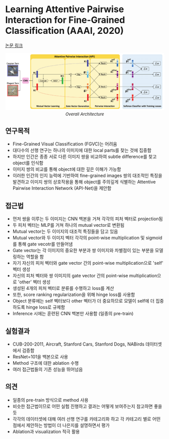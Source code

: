 # Learning Attentive Pairwise Interaction for Fine-Grained Classification (AAAI, 2020)

[논문 링크](https://ojs.aaai.org/index.php/AAAI/article/view/7016)

<p align="center">
    <img width="600" alt='fig1' src="./img/04_07_01.png?raw=true"></br>
    <em><font size=2>Overall Architecture</font></em>
</p>

## 연구목적
- Fine-Grained Visual Classification (FGVC)는 어려움
- 대다수의 선행 연구는 하나의 이미지에 대한 local parts를 찾는 것에 집중함
- 하지만 인간은 종종 서로 다른 이미지 쌍을 비교하여 subtle difference를 찾고 object를 인식함
- 이미지 쌍의 비교를 통해 object에 대한 깊은 이해가 가능함
- 이러한 인간의 인지 능력에 기반하여 fine-grained images 쌍의 대조적인 특징을 발견하고 이미지 쌍의 상호작용을 통해 object를 주의깊게 식별하는 Attentive Pairwise Interaction Network (API-Net)을 제안함

## 접근법
- 먼저 쌍을 이루는 두 이미지는 CNN 백본을 거쳐 각각의 피처 벡터로 projection됨
- 두 피처 벡터는 MLP를 거쳐 하나의 mutual vector로 변환됨
- Mutual vector는 두 이미지의 대조적 특징들을 담고 있음
- Mutual vector와 두 이미지 벡터 각각의 point-wise multiplication 및 sigmoid를 통해 gate vecotr를 만들어냄
- Gate vector는 각 이미지의 중요한 부분과 쌍 이미지와 차별점이 있는 부분을 모델링하는 역할을 함
- 자기 자신의 피처 벡터와 gate vector 간의 point-wise multiplication으로 'self' 벡터 생성
- 자신의 피처 벡터와 쌍 이미지의 gate vector 간의 point-wise multiplication으로 'other' 벡터 생성
- 생성된 4개의 피처 벡터로 분류를 수행하고 loss를 계산
- 또한, score ranking regularization을 위해 hinge loss를 사용함
- Object 분류에는 self 벡터보다 other 벡터가 더 중요하므로 모델이 self에 더 집중하도록 hinge loss로 규제함
- Inference 시에는 훈련된 CNN 백본만 사용함 (일종의 pre-train)

## 실험결과
- CUB-200-2011, Aircraft, Stanford Cars, Stanford Dogs, NABirds 데이터셋에서 검증함
- ResNet=101을 백본으로 사용
- Method 구조에 대한 ablation 수행
- 여러 접근법들의 기존 성능을 뛰어넘음

## 의견
- 일종의 pre-train 방식으로 method 사용
- 비슷한 접근법이므로 어떤 실험 진행하고 결과는 어떻게 보여주는지 참고하면 좋을듯
- 각각의 데이터셋에 대해 여러 선행 연구를 카테고리화 하고 각 카테고리 별로 어떤 점에서 제안하는 방법이 더 나은지를 설명하면서 평가
- Ablation과 visualization 적극 활용
